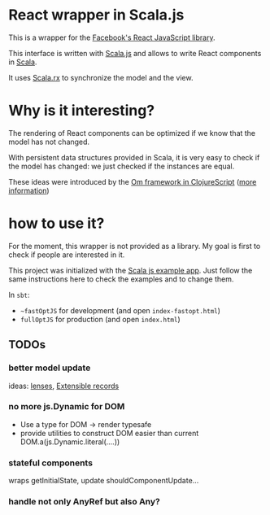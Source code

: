 # React wrapper in Scala.js

This is a wrapper for the [Facebook's React JavaScript library](http://facebook.github.io/react/).

This interface is written with [Scala.js](http://www.scala-js.org/) and allows to write React components in [Scala](http://www.scala-lang.org/).

It uses [Scala.rx](https://github.com/lihaoyi/scala.rx) to synchronize the model and the view.


# Why is it interesting?

The rendering of React components can be optimized if we know that the model has not changed.

With persistent data structures provided in Scala, it is very easy to check if the model has changed: we just checked if the instances are equal.

These ideas were introduced by the [Om framework in ClojureScript](https://github.com/swannodette/om) ([more information](http://swannodette.github.io/2013/12/17/the-future-of-javascript-mvcs/))


# how to use it?
For the moment, this wrapper is not provided as a library. My goal is first to check if people are interested in it.

This project was initialized with the [Scala js example app](https://github.com/sjrd/scala-js-example-app).
Just follow the same instructions here to check the examples and to change them.

In `sbt`:
- `~fastOptJS` for development (and open `index-fastopt.html`)
- `fullOptJS` for production (and open `index.html`)


## TODOs
### better model update
ideas: [lenses](https://github.com/milessabin/shapeless/wiki/Feature-overview:-shapeless-2.0.0#boilerplate-free-lenses-for-arbitrary-case-classes), [Extensible records](https://github.com/milessabin/shapeless/wiki/Feature-overview:-shapeless-2.0.0#extensible-records)

### no more js.Dynamic for DOM
- Use a type for DOM -> render typesafe
- provide utilities to construct DOM easier than current DOM.a(js.Dynamic.literal(....))

### stateful components
wraps getInitialState, update shouldComponentUpdate...

### handle not only AnyRef but also Any?



